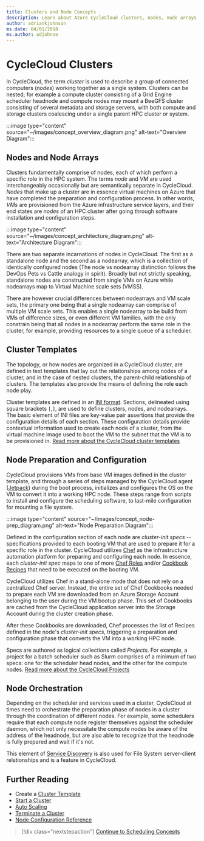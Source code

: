 ```yaml
---
title: Clusters and Node Concepts
description: Learn about Azure CycleCloud clusters, nodes, node arrays, and cluster templates. Prepare, configure, and orchestrate nodes.
author: adriankjohnson
ms.date: 04/01/2018
ms.author: adjohnso
---
```


# CycleCloud Clusters

In CycleCloud, the term *cluster* is used to describe a group of connected computers (*nodes*) working together as a single system. Clusters can be nested; for example a compute cluster consisting of a Grid Engine scheduler headnode and compute nodes may mount a BeeGFS cluster consisting of several metadata and storage servers, with both compute and storage clusters coalescing under a single parent HPC cluster or system.

:::image type="content" source="~/images/concept_overview_diagram.png" alt-text="Overview Diagram":::

## Nodes and Node Arrays

Clusters fundamentally comprise of nodes, each of which perform a specific role in the HPC system. The terms *node* and *VM* are used interchangeably occasionally but are semantically separate in CycleCloud. *Nodes* that make up a cluster are in essence virtual machines on Azure that have completed the preparation and configuration process. In other words, *VMs* are provisioned from the Azure infrastructure service layers, and their end states are *nodes* of an HPC cluster after going through software installation and configuration steps.

:::image type="content" source="~/images/concept_architecture_diagram.png" alt-text="Architecture Diagram":::

There are two separate incarnations of nodes in CycleCloud. The first as a standalone node and the second as a nodearray, which is a collection of identically configured nodes (The node vs nodearray distinction follows the DevOps Pets vs Cattle analogy in spirit). Broadly but not strictly speaking, standalone nodes are constructed from single VMs on Azure while nodearrays map to Virtual Machine scale sets (VMSS).

There are however crucial differences between nodearrays and VM scale sets, the primary one being that a single nodearray can comprise of multiple VM scale sets. This enables a single nodearray to be build from VMs of difference sizes, or even different VM families, with the only constrain being that all nodes in a nodearray perform the same role in the cluster, for example, providing resources to a single queue of a scheduler.

## Cluster Templates

The topology, or how nodes are organized in a CycleCloud cluster, are defined in text templates that lay out the relationships among nodes of a cluster, and in the case of nested clusters, the parent-child relationship of clusters. The templates also provide the means of defining the role each node play. 

Cluster templates are defined in an [INI format](https://en.wikipedia.org/wiki/INI_file). Sections, delineated using square brackets `[`,`]`, are used to define clusters, nodes, and nodearrays. The basic element of INI files are key-value pair assertions that provide the configuration details of each section. These configuration details provide contextual information used to create each node of a cluster, from the virtual machine image used to boot the VM to the subnet that the VM is to be provisioned in. [Read more about the CycleCloud cluster templates](~/how-to/cluster-templates.md)

## Node Preparation and Configuration

CycleCloud provisions VMs from base VM images defined in the cluster template, and through a series of steps managed by the CycleCloud agent ([Jetpack](~/jetpack.md)) during the boot process, initializes and configures the OS on the VM to convert it into a working HPC node. These steps range from scripts to install and configure the scheduling software, to last-mile configuration for mounting a file system.

:::image type="content" source="~/images/concept_node-prep_diagram.png" alt-text="Node Preparation Diagram":::

Defined in the configuration section of each node are *cluster-init specs* -- specifications provided to each booting VM that are used to prepare it for a specific role in the cluster. CycleCloud utilizes [Chef](https://www.chef.io) as the infrastructure automation platform for preparing and configuring each node. In essence, each *cluster-init spec* maps to one of more [Chef Roles](https://docs.chef.io/roles.html) and/or [Cookbook Recipes](https://docs.chef.io/recipes.html) that need to be executed on the booting VM. 

CycleCloud utilizes Chef in a stand-alone mode that does not rely on a centralized Chef server. Instead, the entire set of Chef Cookbooks needed to prepare each VM are downloaded from an Azure Storage Account belonging to the user during the VM bootup phase. This set of Cookbooks are cached from the CycleCloud application server into the Storage Account during the cluster creation phase. 

After these Cookbooks are downloaded, Chef processes the list of Recipes defined in the node's *cluster-init specs*, triggering a preparation and configuration phase that converts the VM into a working HPC node.

Specs are authored as logical collections called *Projects*. For example, a project for a batch scheduler such as Slurm comprises of a minimum of two specs: one for the scheduler head nodes, and the other for the compute nodes. [Read more about the CycleCloud Projects](~/how-to/projects.md) 

## Node Orchestration

Depending on the scheduler and services used in a cluster, CycleCloud at times need to orchestrate the preparation phase of nodes in a cluster through the coordination of different nodes. For example, some schedulers require that each compute node register themselves against the scheduler daemon, which not only necessitate the compute nodes be aware of the address of the headnode, but are also able to recognize that the headnode is fully prepared and wait if it's not.

This element of [Service Discovery](https://en.wikipedia.org/wiki/Service_discovery) is also used for File System server-client relationships and is a feature in CycleCloud.

## Further Reading

* Create a [Cluster Template](~/how-to/cluster-templates.md)
* [Start a Cluster](~/how-to/start-cluster.md)
* [Auto Scaling](~/how-to/configure-autoscaling.md)
* [Terminate a Cluster](~/how-to/terminate-cluster.md)
* [Node Configuration Reference](~/cluster-references/configuration-reference.md)

> [!div class="nextstepaction"]
> [Continue to Scheduling Concepts](./scheduling.md)
